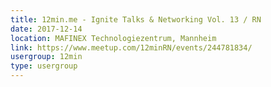```yaml
---
title: 12min.me - Ignite Talks & Networking Vol. 13 / RN
date: 2017-12-14
location: MAFINEX Technologiezentrum, Mannheim
link: https://www.meetup.com/12minRN/events/244781834/
usergroup: 12min
type: usergroup
---
```

